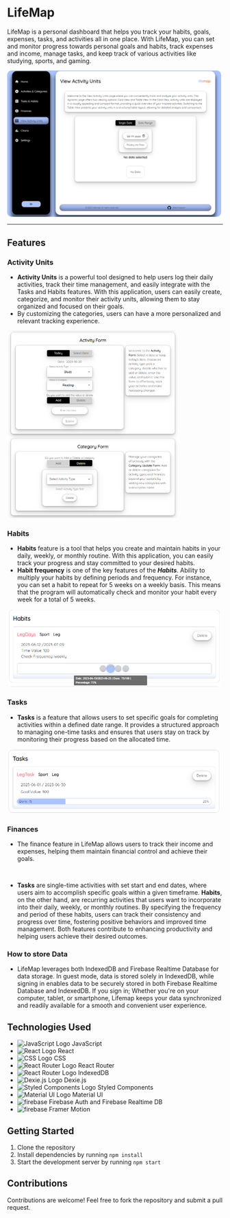# LifeMap

LifeMap is a personal dashboard that helps you track your habits, goals, expenses, tasks, and activities all in one place. With LifeMap, you can set and monitor progress towards personal goals and habits, track expenses and income, manage tasks, and keep track of various activities like studying, sports, and gaming.

<img src="./src/Images/readme/lifemap-ss.png" alt="LifeMap Dashboard" width="500" style="border-radius: 10px;">

---

## Features

### Activity Units
- **Activity Units** is a powerful tool designed to help users log their daily activities, track their time management, and easily integrate with the Tasks and Habits features. With this application, users can easily create, categorize, and monitor their activity units, allowing them to stay organized and focused on their goals.
- By customizing the categories, users can have a more personalized and relevant tracking experience.

<img src="./src/Images/readme/activity-ss.png" alt="Activity Units" width="400" style="border-radius: 10px;">

### Habits
- **Habits** feature is a tool that helps you create and maintain habits in your daily, weekly, or monthly routine. With this application, you can easily track your progress and stay committed to your desired habits.
- **Habit frequency** is one of the key features of the ***Habits***. Ability to multiply your habits by defining periods and frequency. For instance, you can set a habit to repeat for 5 weeks on a weekly basis. This means that the program will automatically check and monitor your habit every week for a total of 5 weeks.

<img src="./src/Images/readme/habits-ss.png" alt="Activity Units" width="500" style="border-radius: 10px;">

### Tasks
- **Tasks** is a feature that allows users to set specific goals for completing activities within a defined date range. It provides a structured approach to managing one-time tasks and ensures that users stay on track by monitoring their progress based on the allocated time.

<img src="./src/Images/readme/tasks-ss.png" alt="Activity Units" width="500" style="border-radius: 10px;">

### Finances

- The finance feature in LifeMap allows users to track their income and expenses, helping them maintain financial control and achieve their goals.

<br/>

- **Tasks** are single-time activities with set start and end dates, where users aim to accomplish specific goals within a given timeframe. **Habits**, on the other hand, are recurring activities that users want to incorporate into their daily, weekly, or monthly routines. By specifying the frequency and period of these habits, users can track their consistency and progress over time, fostering positive behaviors and improved time management. Both features contribute to enhancing productivity and helping users achieve their desired outcomes.

### How to store Data
- LifeMap leverages both IndexedDB and Firebase Realtime Database for data storage. In guest mode, data is stored solely in IndexedDB, while signing in enables data to be securely stored in both Firebase Realtime Database and IndexedDB. If you sign in; Whether you're on your computer, tablet, or smartphone, Lifemap keeps your data synchronized and readily available for a smooth and convenient user experience.

## Technologies Used

- <img src="https://upload.wikimedia.org/wikipedia/commons/thumb/6/6a/JavaScript-logo.png/120px-JavaScript-logo.png" alt="JavaScript Logo" width="22px"> JavaScript
- <img src="https://upload.wikimedia.org/wikipedia/commons/thumb/a/a7/React-icon.svg/270px-React-icon.svg.png" alt="React Logo" width="22px"> React
- <img src="https://upload.wikimedia.org/wikipedia/commons/thumb/d/d5/CSS3_logo_and_wordmark.svg/170px-CSS3_logo_and_wordmark.svg.png" alt="CSS Logo" width="22px"> CSS
- <img src="https://seeklogo.com/images/R/reactrouter-logo-4572B114B5-seeklogo.com.png" alt="React Router Logo" width="22px"> React Router
- <img src="https://greenido.files.wordpress.com/2012/05/screen-shot-2012-05-15-at-3-13-59-pm.png" alt="React Router Logo" width="22px"> IndexedDB
- <img src="https://dexie.org/assets/images/dexie-logo-icon.svg" alt="Dexie.js Logo" width="22px"> Dexie.js
- <img src="https://cdn.worldvectorlogo.com/logos/styled-components-1.svg" alt="Styled Components Logo" width="22px"> Styled Components
- <img src="https://cdn.worldvectorlogo.com/logos/material-ui-1.svg" alt="Material UI Logo" width="22px"> Material UI
- <img src="https://firebase.google.com/static/images/brand-guidelines/logo-logomark.png" alt="firebase" width="22px"> Firebase Auth and Firebase Realtime DB
- <img src="https://seeklogo.com/images/F/framer-motion-logo-DA1E33CAA1-seeklogo.com.png" alt="firebase" width="22px"> Framer Motion


## Getting Started

1. Clone the repository
2. Install dependencies by running `npm install`
3. Start the development server by running `npm start`

## Contributions

Contributions are welcome! Feel free to fork the repository and submit a pull request.
